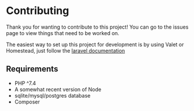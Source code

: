 # Contributing

Thank you for wanting to contribute to this project!
You can go to the issues page to view things that need to be worked on.

The easiest way to set up this project for development is by using Valet or Homestead, just follow the [laravel documentation](https://laravel.com/docs/7.x#installation)

## Requirements

-   PHP ^7.4
-   A somewhat recent version of Node
-   sqlite/mysql/postgres database
-   Composer
